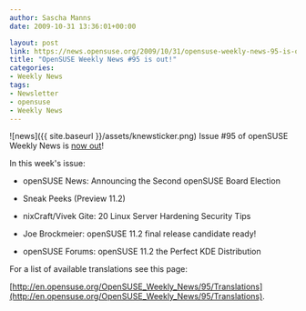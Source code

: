 ```yaml
---
author: Sascha Manns
date: 2009-10-31 13:36:01+00:00

layout: post
link: https://news.opensuse.org/2009/10/31/opensuse-weekly-news-95-is-out/
title: "OpenSUSE Weekly News #95 is out!"
categories:
- Weekly News
tags:
- Newsletter
- opensuse
- Weekly News
---
```

![news]({{ site.baseurl }}/assets/knewsticker.png) Issue #95 of openSUSE Weekly News is [now out](http://en.opensuse.org/OpenSUSE_Weekly_News/95)!

In this week's issue:






* openSUSE News: Announcing the Second openSUSE Board Election




* Sneak Peeks (Preview 11.2)




* nixCraft/Vivek Gite: 20 Linux Server Hardening Security Tips




* Joe Brockmeier: openSUSE 11.2 final release candidate ready!




* openSUSE Forums: openSUSE 11.2 the Perfect KDE Distribution 



For a list of available translations see this page:

[http://en.opensuse.org/OpenSUSE_Weekly_News/95/Translations](http://en.opensuse.org/OpenSUSE_Weekly_News/95/Translations).		
